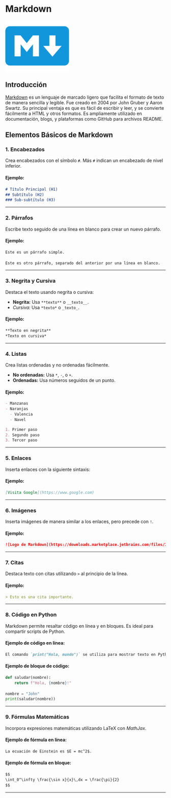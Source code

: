 # Markdown

<img src="img/markdown.png" width="200" align="center"/>

## Introducción

[Markdown](https://www.markdownguide.org/) es un lenguaje de marcado ligero que facilita el formato de texto de manera sencilla y legible. Fue creado en 2004 por John Gruber y Aaron Swartz. Su principal ventaja es que es fácil de escribir y leer, y se convierte fácilmente a HTML y otros formatos. Es ampliamente utilizado en documentación, blogs, y plataformas como GitHub para archivos README.

## Elementos Básicos de Markdown

### 1. Encabezados

Crea encabezados con el símbolo `#`. Más `#` indican un encabezado de nivel inferior.

#### Ejemplo:
```markdown
# Título Principal (H1)
## Subtítulo (H2)
### Sub-subtítulo (H3)
```

---

### 2. Párrafos

Escribe texto seguido de una línea en blanco para crear un nuevo párrafo.

#### Ejemplo:
```markdown
Este es un párrafo simple.

Este es otro párrafo, separado del anterior por una línea en blanco.
```

---

### 3. Negrita y Cursiva

Destaca el texto usando negrita o cursiva:

- **Negrita:** Usa `**texto**` o `__texto__`.
- *Cursiva:* Usa `*texto*` o `_texto_`.

#### Ejemplo:
```markdown
**Texto en negrita**
*Texto en cursiva*
```

---

### 4. Listas

Crea listas ordenadas y no ordenadas fácilmente.

- **No ordenadas:** Usa `*`, `-`, o `+`.
- **Ordenadas:** Usa números seguidos de un punto.

#### Ejemplo:
```markdown
- Manzanas
- Naranjas
  - Valencia
  - Navel
```

```markdown
1. Primer paso
2. Segundo paso
3. Tercer paso
```

---

### 5. Enlaces

Inserta enlaces con la siguiente sintaxis:

#### Ejemplo:
```markdown
[Visita Google](https://www.google.com)
```

---

### 6. Imágenes

Inserta imágenes de manera similar a los enlaces, pero precede con `!`.

#### Ejemplo:
```markdown
![Logo de Markdown](https://downloads.marketplace.jetbrains.com/files/18897/166369/icon/pluginIcon.png)
```

---

### 7. Citas

Destaca texto con citas utilizando `>` al principio de la línea.

#### Ejemplo:
```markdown
> Esto es una cita importante.
```

---

### 8. Código en Python

Markdown permite resaltar código en línea y en bloques. Es ideal para compartir scripts de Python.

#### Ejemplo de código en línea:

```markdown
El comando `print("Hola, mundo")` se utiliza para mostrar texto en Python.
```

#### Ejemplo de bloque de código:


```python
def saludar(nombre):
    return f"Hola, {nombre}!"

nombre = "John"
print(saludar(nombre))
```


---

### 9. Fórmulas Matemáticas

Incorpora expresiones matemáticas utilizando LaTeX con *MathJax*.

#### Ejemplo de fórmula en línea:
```markdown
La ecuación de Einstein es $E = mc^2$.
```

#### Ejemplo de fórmula en bloque:
```markdown
$$
\int_0^\infty \frac{\sin x}{x}\,dx = \frac{\pi}{2}
$$
```

---

